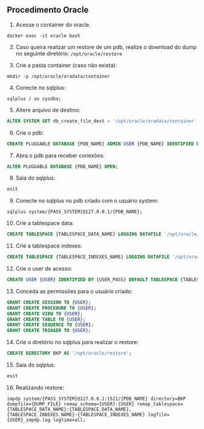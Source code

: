 ## Procedimento Oracle

1. Acesse o container do oracle.
```shell
docker exec -it oracle bash
```

2. Caso queira realizar um restore de um pdb, realize o download do dump no seguinte diretório: `/opt/oracle/restore`

3. Crie a pasta container (caso não exista):
```shell
mkdir -p /opt/oracle/oradata/container
```

4. Conecte no sqlplus:
```shell
sqlplus / as sysdba;
```

5. Altere arquivo de destino:
```sql
ALTER SYSTEM SET db_create_file_dest = '/opt/oracle/oradata/container';
```

6. Crie o pdb:
```sql
CREATE PLUGGABLE DATABASE {PDB_NAME} ADMIN USER {PDB_NAME} IDENTIFIED BY {PDB_USERADMIN_PASS};
```

7. Abra o pdb para receber conexões:
```sql
ALTER PLUGGABLE DATABASE {PDB_NAME} OPEN;
```

8. Saia do sqlplus:
```sql
exit
```

9. Conecte no sqlplus no pdb criado com o usuário system:
```shell
sqlplus system/{PASS_SYSTEM}@127.0.0.1/{PDB_NAME};
```

10. Crie a tablespace data:
```sql
CREATE TABLESPACE {TABLESPACE_DATA_NAME} LOGGING DATAFILE '/opt/oracle/oradata/{TABLESPACE_DATA_NAME}.dbf' SIZE 10M AUTOEXTEND ON NEXT 10M EXTENT MANAGEMENT LOCAL;
```

11. Crie a tablespace indexes:
```sql
CREATE TABLESPACE {TABLESPACE_INDEXES_NAME} LOGGING DATAFILE '/opt/oracle/oradata/{TABLESPACE_INDEXES_NAME}.dbf' SIZE 10M AUTOEXTEND ON NEXT 10M EXTENT MANAGEMENT LOCAL;
```

12. Crie o user de acesso:
```sql
CREATE USER {USER} IDENTIFIED BY {USER_PASS} DEFAULT TABLESPACE {TABLESPACE_DATA_NAME} QUOTA UNLIMITED ON {TABLESPACE_DATA_NAME} QUOTA UNLIMITED ON {TABLESPACE_INDEXES_NAME};
```

13. Conceda as permissões para o usuário criado:
```sql
GRANT CREATE SESSION TO {USER};
GRANT CREATE PROCEDURE TO {USER};
GRANT CREATE VIEW TO {USER};
GRANT CREATE TABLE TO {USER};
GRANT CREATE SEQUENCE TO {USER};
GRANT CREATE TRIGGER TO {USER};
```

14. Crie o diretório no sqlplus para realizar o restore:
```sql
CREATE DIRECTORY BKP AS '/opt/oracle/restore';
```

15. Saia do sqlplus:
```sql
exit
```

16. Realizando restore:
```shell
impdp system/{PASS_SYSTEM}@127.0.0.1:1521/{PDB_NAME} directory=BKP dumpfile={DUMP_FILE} remap_schema={USER}:{USER} remap_tablespace={TABLESPACE_DATA_NAME}:{TABLESPACE_DATA_NAME},{TABLESPACE_INDEXES_NAME}:{TABLESPACE_INDEXES_NAME} logfile={USER}_impdp.log logtime=all;
```